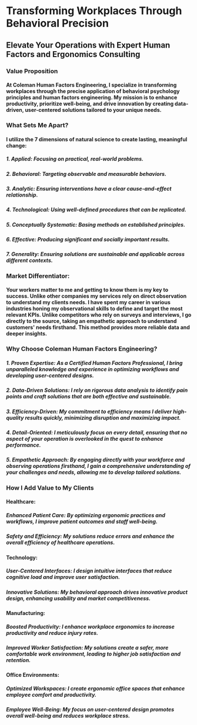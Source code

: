 # Transforming Workplaces Through Behavioral Precision


## Elevate Your Operations with Expert Human Factors and Ergonomics Consulting


### Value Proposition

#### At Coleman Human Factors Engineering, I specialize in transforming workplaces through the precise application of behavioral psychology principles and human factors engineering. My mission is to enhance productivity, prioritize well-being, and drive innovation by creating data-driven, user-centered solutions tailored to your unique needs.


### What Sets Me Apart?

#### I utilize the 7 dimensions of natural science to create lasting, meaningful change:

##### 1. Applied: Focusing on practical, real-world problems.
##### 2. Behavioral: Targeting observable and measurable behaviors.
##### 3. Analytic: Ensuring interventions have a clear cause-and-effect relationship.
##### 4. Technological: Using well-defined procedures that can be replicated.
##### 5. Conceptually Systematic: Basing methods on established principles.
##### 6. Effective: Producing significant and socially important results.
##### 7. Generality: Ensuring solutions are sustainable and applicable across different contexts.


### Market Differentiator: 

#### Your workers matter to me and getting to know them is my key to success. Unlike other companies my services rely on direct observation to understand my clients needs. I have spent my career in various industries honing my observational skills to define and target the most relevant KPIs. Unlike competitors who rely on surveys and interviews, I go directly to the source, taking an empathetic approach to understand customers' needs firsthand. This method provides more reliable data and deeper insights.


### Why Choose Coleman Human Factors Engineering?

##### 1. Proven Expertise: As a Certified Human Factors Professional, I bring unparalleled knowledge and experience in optimizing workflows and developing user-centered designs.
##### 2. Data-Driven Solutions: I rely on rigorous data analysis to identify pain points and craft solutions that are both effective and sustainable.
##### 3. Efficiency-Driven: My commitment to efficiency means I deliver high-quality results quickly, minimizing disruption and maximizing impact.
##### 4. Detail-Oriented: I meticulously focus on every detail, ensuring that no aspect of your operation is overlooked in the quest to enhance performance.
##### 5. Empathetic Approach: By engaging directly with your workforce and observing operations firsthand, I gain a comprehensive understanding of your challenges and needs, allowing me to develop tailored solutions.


### How I Add Value to My Clients

#### Healthcare:

##### Enhanced Patient Care: By optimizing ergonomic practices and workflows, I improve patient outcomes and staff well-being.
##### Safety and Efficiency: My solutions reduce errors and enhance the overall efficiency of healthcare operations.

#### Technology:

##### User-Centered Interfaces: I design intuitive interfaces that reduce cognitive load and improve user satisfaction.
##### Innovative Solutions: My behavioral approach drives innovative product design, enhancing usability and market competitiveness.

#### Manufacturing:

##### Boosted Productivity: I enhance workplace ergonomics to increase productivity and reduce injury rates.
##### Improved Worker Satisfaction: My solutions create a safer, more comfortable work environment, leading to higher job satisfaction and retention.

#### Office Environments:

##### Optimized Workspaces: I create ergonomic office spaces that enhance employee comfort and productivity.
##### Employee Well-Being: My focus on user-centered design promotes overall well-being and reduces workplace stress.
